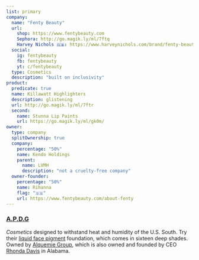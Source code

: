 ```yaml
---
list: primary
company:
  name: "Fenty Beauty"
  url:
    shop: https://www.fentybeauty.com
    Sephora: http://go.magik.ly/ml/7ftq
    Harvey Nichols 🇬🇧: https://www.harveynichols.com/brand/fenty-beauty/home
  social:
    ig: fentybeauty
    fb: fentybeauty
    yt: c/fentybeauty
  type: Cosmetics
  description: "built on inclusivity"
product:
  predicate: true
  name: Killawatt Highlighters
  description: glistening
  url: http://go.magik.ly/ml/7ftr
  second:
    name: Stunna Lip Paints
    url: https://go.magik.ly/ml/gk0m/
owner:
  type: company
  splitOwnership: true
  company:
    percentage: "50%"
    name: Kendo Holdings
    parent:
      name: LVMH
      description: "not a cruelty-free company"
  owner-founder:
    percentage: "50%"
    name: Rihanna
    flag: "🇧🇧"
    url: https://www.fentybeauty.com/about-fenty
---
```


### [A.P.D.G](https://www.apdg.co/)
*Cosmetics* designed to withstand heat and humidity of the U.S. South. Try their [liquid face pigment](https://www.apdg.co/foundation-concealer) foundation, which comes in sixteen deep shades. Owned by [Alquemie Group](http://www.alquemie-group.com/), which is also owned and founded by CEO [Rhonda Davis](https://www.apdg.co/our-story) in Alabama.
